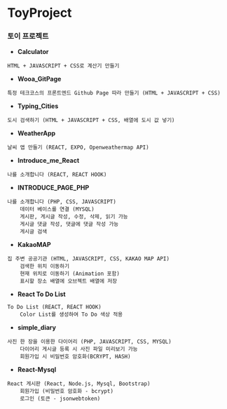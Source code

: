 # ToyProject

### 토이 프로젝트

- <b>Calculator</b>
```
HTML + JAVASCRIPT + CSS로 계산기 만들기
```

- <b>Wooa_GitPage</b>
```
특정 테크코스의 프론트엔드 Github Page 따라 만들기 (HTML + JAVASCRIPT + CSS)
```

- <b>Typing_Cities</b>
```
도시 검색하기 (HTML + JAVASCRIPT + CSS, 배열에 도시 값 넣기)
```

- <b>WeatherApp</b>
```
날씨 앱 만들기 (REACT, EXPO, Openweathermap API)
```

- <b>Introduce_me_React</b>
```
나를 소개합니다 (REACT, REACT HOOK)
```

- <b>INTRODUCE_PAGE_PHP</b>
```
나를 소개합니다 (PHP, CSS, JAVASCRIPT)
    데이터 베이스를 연결 (MYSQL)
    게시판, 게시글 작성, 수정, 삭제, 읽기 가능
    게시글 댓글 작성, 댓글에 댓글 작성 가능
    게시글 검색
```

- <b>KakaoMAP</b>
```
집 주변 공공기관 (HTML, JAVASCRIPT, CSS, KAKAO MAP API)
    검색한 위치 이동하기
    현재 위치로 이동하기 (Animation 포함)
    표시할 장소 배열에 오브젝트 배열에 저장
```

- <b>React To Do List</b>
```
To Do List (REACT, REACT HOOK)
    Color List를 생성하여 To Do 색상 적용
```

- <b>simple_diary</b>
```
사진 한 장을 이용한 다이어리 (PHP, JAVASCRIPT, CSS, MYSQL)
    다이어리 게시글 등록 시 사진 파일 미리보기 가능
    회원가입 시 비밀번호 암호화(BCRYPT, HASH)
```

- <b>React-Mysql</b>
```
React 게시판 (React, Node.js, Mysql, Bootstrap)
    회원가입 (비밀번호 암호화 - bcrypt)
    로그인 (토큰 - jsonwebtoken)
```